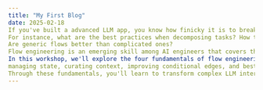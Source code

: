 ```yaml
---
title: "My First Blog"
date: 2025-02-18
If you've built a advanced LLM app, you know how finicky it is to break down complex goals into sub-tasks and organize them into a workflow. 
For instance, what are the best practices when decomposing tasks? How to manage the state within a workflow? 
Are generic flows better than complicated ones?
Flow engineering is an emerging skill among AI engineers that covers these questions.
In this workshop, we'll explore the four fundamentals of flow engineering: 
managing state, curating context, improving conditional edges, and best architectural practices. 
Through these fundamentals, you'll learn to transform complex LLM interactions into well-structured, maintainable systems that deliver reliable results.
---
```

